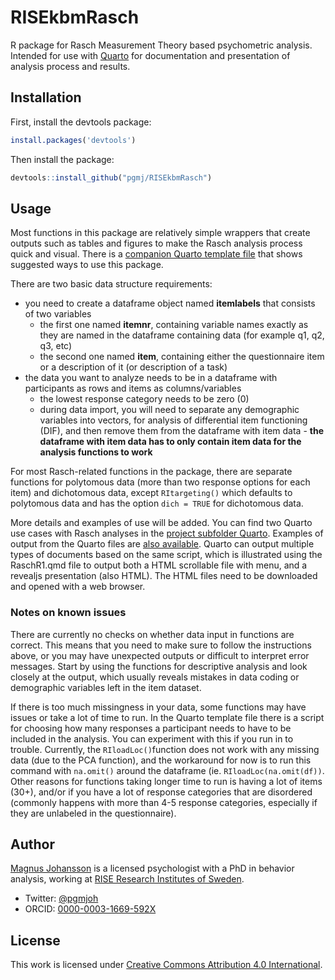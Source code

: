 # RISEkbmRasch
R package for Rasch Measurement Theory based psychometric analysis. Intended for use with [Quarto](https://quarto.org) for documentation and presentation of analysis process and results.

## Installation

First, install the devtools package:
```r
install.packages('devtools')
```

Then install the package: 
```r
devtools::install_github("pgmj/RISEkbmRasch")
```

## Usage

Most functions in this package are relatively simple wrappers that create outputs such as tables and figures to make the Rasch analysis process quick and visual. There is a [companion Quarto template file](https://github.com/pgmj/RISEkbmRasch/tree/main/Quarto) that shows suggested ways to use this package.

There are two basic data structure requirements:

- you need to create a dataframe object named **itemlabels** that consists of two variables
  - the first one named **itemnr**, containing variable names exactly as they are named in the dataframe containing data (for example q1, q2, q3, etc)
  - the second one named **item**, containing either the questionnaire item or a description of it (or description of a task)
- the data you want to analyze needs to be in a dataframe with participants as rows and items as columns/variables
  - the lowest response category needs to be zero (0)
  - during data import, you will need to separate any demographic variables into vectors, for analysis of differential item functioning (DIF), and then remove them from the dataframe with item data - **the dataframe with item data has to only contain item data for the analysis functions to work**

For most Rasch-related functions in the package, there are separate functions for polytomous data (more than two response options for each item) and dichotomous data, except ```RItargeting()``` which defaults to polytomous data and has the option ```dich = TRUE``` for dichotomous data.

More details and examples of use will be added. You can find two Quarto use cases with Rasch analyses in the [project subfolder Quarto](https://github.com/pgmj/RISEkbmRasch/tree/main/Quarto). Examples of output from the Quarto files are [also available](https://github.com/pgmj/RISEkbmRasch/tree/main/Quarto/output). Quarto can output multiple types of documents based on the same script, which is illustrated using the RaschR1.qmd file to output both a HTML scrollable file with menu, and a revealjs presentation (also HTML). The HTML files need to be downloaded and opened with a web browser.

### Notes on known issues

There are currently no checks on whether data input in functions are correct. This means that you need to make sure to follow the instructions above, or you may have unexpected outputs or difficult to interpret error messages. Start by using the functions for descriptive analysis and look closely at the output, which usually reveals mistakes in data coding or demographic variables left in the item dataset.

If there is too much missingness in your data, some functions may have issues or take a lot of time to run. In the Quarto template file there is a script for choosing how many responses a participant needs to have to be included in the analysis. You can experiment with this if you run in to trouble. Currently, the ```RIloadLoc()```function does not work with any missing data (due to the PCA function), and the workaround for now is to run this command with ```na.omit()``` around the dataframe (ie. ```RIloadLoc(na.omit(df))```. Other reasons for functions taking longer time to run is having a lot of items (30+), and/or if you have a lot of response categories that are disordered (commonly happens with more than 4-5 response categories, especially if they are unlabeled in the questionnaire).

## Author

[Magnus Johansson](https://www.ri.se/en/person/magnus-p-johansson) is a licensed psychologist with a PhD in behavior analysis, working at [RISE Research Institutes of Sweden](https://ri.se/en).
- Twitter: [@pgmjoh](https://twitter.com/pgmjoh)
- ORCID: [0000-0003-1669-592X](https://orcid.org/0000-0003-1669-592X)

## License

This work is licensed under [Creative Commons Attribution 4.0 International](https://creativecommons.org/licenses/by/4.0/).
